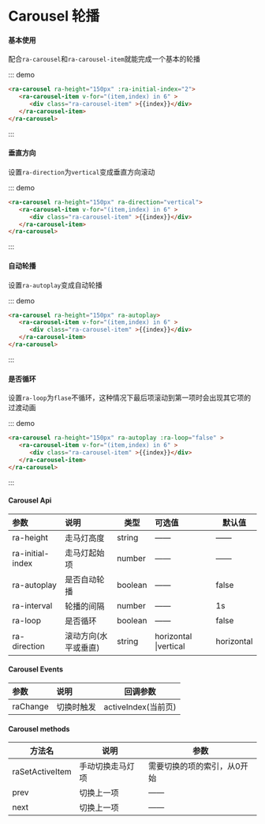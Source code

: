 # Carousel 轮播

#### 基本使用

配合`ra-carousel`和`ra-carousel-item`就能完成一个基本的轮播

::: demo

```html
<ra-carousel ra-height="150px" :ra-initial-index="2">
   <ra-carousel-item v-for="(item,index) in 6" >
      <div class="ra-carousel-item" >{{index}}</div>
   </ra-carousel-item>
</ra-carousel>
```

:::

#### 垂直方向

设置`ra-direction`为`vertical`变成垂直方向滚动

::: demo

```html
<ra-carousel ra-height="150px" ra-direction="vertical">
   <ra-carousel-item v-for="(item,index) in 6" >
      <div class="ra-carousel-item" >{{index}}</div>
   </ra-carousel-item>
</ra-carousel>
```

:::



#### 自动轮播

设置`ra-autoplay`变成自动轮播

::: demo

```html
<ra-carousel ra-height="150px" ra-autoplay>
   <ra-carousel-item v-for="(item,index) in 6" >
      <div class="ra-carousel-item" >{{index}}</div>
   </ra-carousel-item>
</ra-carousel>
```

:::



#### 是否循环

设置`ra-loop`为`flase`不循环，这种情况下最后项滚动到第一项时会出现其它项的过渡动画

::: demo

```html
<ra-carousel ra-height="150px" ra-autoplay :ra-loop="false" >
   <ra-carousel-item v-for="(item,index) in 6" >
      <div class="ra-carousel-item" >{{index}}</div>
   </ra-carousel-item>
</ra-carousel>
```

:::

#### Carousel Api

| 参数             | 说明                 | 类型    | 可选值                | 默认值     |
| :--------------- | :------------------- | ------- | :-------------------- | ---------- |
| ra-height        | 走马灯高度           | string  | ——                    | ——         |
| ra-initial-index | 走马灯起始项         | number  | ——                    | ——         |
| ra-autoplay      | 是否自动轮播         | boolean | ——                    | false      |
| ra-interval      | 轮播的间隔           | number  | ——                    | 1s         |
| ra-loop          | 是否循环             | boolean | ——                    | false      |
| ra-direction     | 滚动方向(水平或垂直) | string  | horizontal \|vertical | horizontal |



#### Carousel Events

| 参数      | 说明       | 回调参数            |
| :-------- | :--------- | ------------------- |
| raChange | 切换时触发 | activeIndex(当前页) |



#### Carousel methods

| 方法名          | 说明             | 参数                        |
| --------------- | ---------------- | --------------------------- |
| raSetActiveItem | 手动切换走马灯项 | 需要切换的项的索引，从0开始 |
| prev            | 切换上一项       | ——                          |
| next            | 切换上一项       | ——                          |

